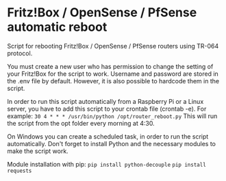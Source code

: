 # Fritz!Box / OpenSense / PfSense automatic reboot
Script for rebooting Fritz!Box / OpenSense / PfSense routers using TR-064 protocol.

You must create a new user who has permission to change the setting of your Fritz!Box for the script to work.
Username and password are stored in the .env file by default. However, it is also possible to hardcode them in the script.

In order to run this script automatically from a Raspberry Pi or a Linux server, you have to add this script to your crontab file (crontab -e).
For example:
`30 4 * * * /usr/bin/python /opt/router_reboot.py`
This will run the script from the opt folder every morning at 4:30.

On Windows you can create a scheduled task, in order to run the script automatically.
Don't forget to install Python and the necessary modules to make the script work.

Module installation with pip:
`pip install python-decouple`
`pip install requests`
